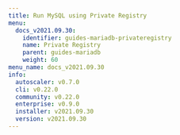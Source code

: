 ```yaml
---
title: Run MySQL using Private Registry
menu:
  docs_v2021.09.30:
    identifier: guides-mariadb-privateregistry
    name: Private Registry
    parent: guides-mariadb
    weight: 60
menu_name: docs_v2021.09.30
info:
  autoscaler: v0.7.0
  cli: v0.22.0
  community: v0.22.0
  enterprise: v0.9.0
  installer: v2021.09.30
  version: v2021.09.30
---
```


